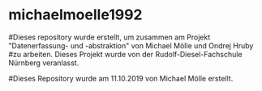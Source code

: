 # michaelmoelle1992
#Dieses repository wurde erstellt, um zusammen am Projekt "Datenerfassung- und -abstraktion" von Michael Mölle und Ondrej Hruby
#zu arbeiten. Dieses Projekt wurde von der Rudolf-Diesel-Fachschule Nürnberg veranlasst.

#Dieses Repository wurde am 11.10.2019 von Michael Mölle erstellt.
